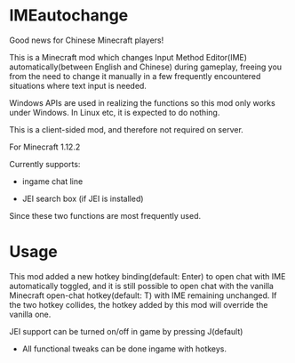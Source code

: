 # IMEautochange
Good news for Chinese Minecraft players!

This is a Minecraft mod which changes Input Method Editor(IME) automatically(between English and Chinese) during gameplay, freeing you from the need to change it manually in a few frequently encountered situations where text input is needed.

Windows APIs are used in realizing the functions so this mod only works under Windows. In Linux etc, it is expected to do nothing.

This is a client-sided mod, and therefore not required on server.

For Minecraft 1.12.2

Currently supports:

* ingame chat line

* JEI search box (if JEI is installed)

Since these two functions are most frequently used.

# Usage
This mod added a new hotkey binding(default: Enter) to open chat with IME automatically toggled, and it is still possible to open chat with the vanilla Minecraft open-chat hotkey(default: T) with IME remaining unchanged. If the two hotkey collides, the hotkey added by this mod will override the vanilla one.

JEI support can be turned on/off in game by pressing J(default)

* All functional tweaks can be done ingame with hotkeys.

